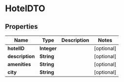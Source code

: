 

# HotelDTO


## Properties

| Name | Type | Description | Notes |
|------------ | ------------- | ------------- | -------------|
|**hotelID** | **Integer** |  |  [optional] |
|**description** | **String** |  |  [optional] |
|**amenities** | **String** |  |  [optional] |
|**city** | **String** |  |  [optional] |




